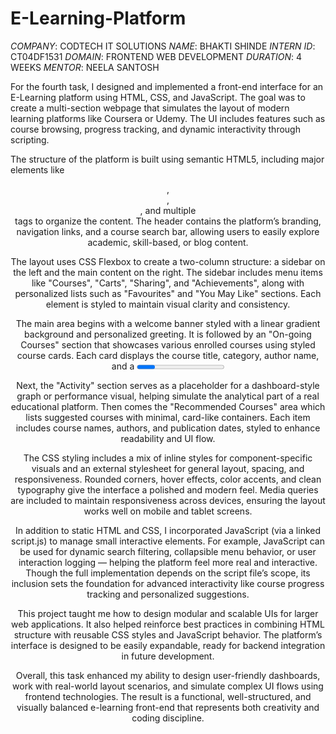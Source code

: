 # E-Learning-Platform
*COMPANY*: CODTECH IT SOLUTIONS
*NAME*: BHAKTI SHINDE
*INTERN ID*: CT04DF1531
*DOMAIN*: FRONTEND WEB DEVELOPMENT
*DURATION*: 4 WEEKS
*MENTOR*: NEELA SANTOSH

For the fourth task, I designed and implemented a front-end interface for an E-Learning platform using HTML, CSS, and JavaScript. The goal was to create a multi-section webpage that simulates the layout of modern learning platforms like Coursera or Udemy. The UI includes features such as course browsing, progress tracking, and dynamic interactivity through scripting.

The structure of the platform is built using semantic HTML5, including major elements like <header>, <aside>, <main>, and multiple <section> tags to organize the content. The header contains the platform’s branding, navigation links, and a course search bar, allowing users to easily explore academic, skill-based, or blog content.

The layout uses CSS Flexbox to create a two-column structure: a sidebar on the left and the main content on the right. The sidebar includes menu items like "Courses", "Carts", "Sharing", and "Achievements", along with personalized lists such as "Favourites" and "You May Like" sections. Each element is styled to maintain visual clarity and consistency.

The main area begins with a welcome banner styled with a linear gradient background and personalized greeting. It is followed by an "On-going Courses" section that showcases various enrolled courses using styled course cards. Each card displays the course title, category, author name, and a <progress> bar that reflects the user’s completion percentage.

Next, the "Activity" section serves as a placeholder for a dashboard-style graph or performance visual, helping simulate the analytical part of a real educational platform. Then comes the "Recommended Courses" area which lists suggested courses with minimal, card-like containers. Each item includes course names, authors, and publication dates, styled to enhance readability and UI flow.

The CSS styling includes a mix of inline styles for component-specific visuals and an external stylesheet for general layout, spacing, and responsiveness. Rounded corners, hover effects, color accents, and clean typography give the interface a polished and modern feel. Media queries are included to maintain responsiveness across devices, ensuring the layout works well on mobile and tablet screens.

In addition to static HTML and CSS, I incorporated JavaScript (via a linked script.js) to manage small interactive elements. For example, JavaScript can be used for dynamic search filtering, collapsible menu behavior, or user interaction logging — helping the platform feel more real and interactive. Though the full implementation depends on the script file’s scope, its inclusion sets the foundation for advanced interactivity like course progress tracking and personalized suggestions.

This project taught me how to design modular and scalable UIs for larger web applications. It also helped reinforce best practices in combining HTML structure with reusable CSS styles and JavaScript behavior. The platform’s interface is designed to be easily expandable, ready for backend integration in future development.

Overall, this task enhanced my ability to design user-friendly dashboards, work with real-world layout scenarios, and simulate complex UI flows using frontend technologies. The result is a functional, well-structured, and visually balanced e-learning front-end that represents both creativity and coding discipline.


